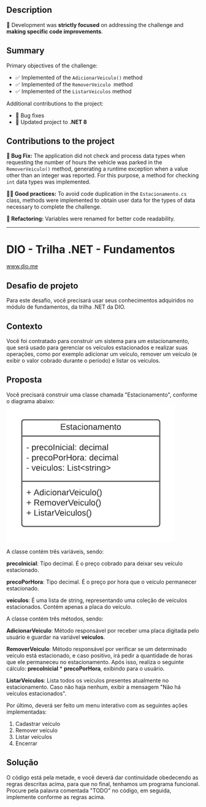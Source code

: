 ## Description
🎯 Development was **strictly focused** on addressing the challenge and **making specific code improvements**.

## Summary

Primary objectives of the challenge:
- ✅ Implemented of the `AdicionarVeiculo()` method
- ✅ Implemented of the `RemoverVeiculo `method
- ✅ Implemented of the `ListarVeiculos` method

Additional contributions to the project:
- 🐞 Bug fixes
- 🔧 Updated project to **.NET 8**

## Contributions to the project

**🐞 Bug Fix:** The application did not check and process data types when requesting the number of hours the vehicle was parked in the `RemoverVeiculo()` method, generating a runtime exception when a value other than an integer was reported. For this purpose, a method for checking `int` data types was implemented.

**👷‍♂️ Good practices:** To avoid code duplication in the `Estacionamento.cs` class, methods were implemented to obtain user data for the types of data necessary to complete the challenge.

**🔨 Refactoring:** Variables were renamed for better code readability.

---

# DIO - Trilha .NET - Fundamentos
www.dio.me

## Desafio de projeto
Para este desafio, você precisará usar seus conhecimentos adquiridos no módulo de fundamentos, da trilha .NET da DIO.

## Contexto
Você foi contratado para construir um sistema para um estacionamento, que será usado para gerenciar os veículos estacionados e realizar suas operações, como por exemplo adicionar um veículo, remover um veículo (e exibir o valor cobrado durante o período) e listar os veículos.

## Proposta
Você precisará construir uma classe chamada "Estacionamento", conforme o diagrama abaixo:
![Diagrama de classe estacionamento](diagrama_classe_estacionamento.png)

A classe contém três variáveis, sendo:

**precoInicial**: Tipo decimal. É o preço cobrado para deixar seu veículo estacionado.

**precoPorHora**: Tipo decimal. É o preço por hora que o veículo permanecer estacionado.

**veiculos**: É uma lista de string, representando uma coleção de veículos estacionados. Contém apenas a placa do veículo.

A classe contém três métodos, sendo:

**AdicionarVeiculo**: Método responsável por receber uma placa digitada pelo usuário e guardar na variável **veiculos**.

**RemoverVeiculo**: Método responsável por verificar se um determinado veículo está estacionado, e caso positivo, irá pedir a quantidade de horas que ele permaneceu no estacionamento. Após isso, realiza o seguinte cálculo: **precoInicial** * **precoPorHora**, exibindo para o usuário.

**ListarVeiculos**: Lista todos os veículos presentes atualmente no estacionamento. Caso não haja nenhum, exibir a mensagem "Não há veículos estacionados".

Por último, deverá ser feito um menu interativo com as seguintes ações implementadas:
1. Cadastrar veículo
2. Remover veículo
3. Listar veículos
4. Encerrar


## Solução
O código está pela metade, e você deverá dar continuidade obedecendo as regras descritas acima, para que no final, tenhamos um programa funcional. Procure pela palavra comentada "TODO" no código, em seguida, implemente conforme as regras acima.

